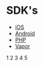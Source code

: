 # SDK's

* [iOS](https://github.com/nstack-io/ios-sdk)
* [Android](https://github.com/nodes-android/nstack-kotlin)
* [PHP](https://github.com/nodes-php/nstack)
* [Vapor](https://github.com/nodes-vapor/nstack)

1
2
3
4
5
